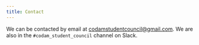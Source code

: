 ```yaml
---
title: Contact
---
```


We can be contacted by email at [codamstudentcouncil@gmail.com](mailto:codamstudentcouncil@gmail.com). We are also
in the `#codam_student_council` channel on Slack.

